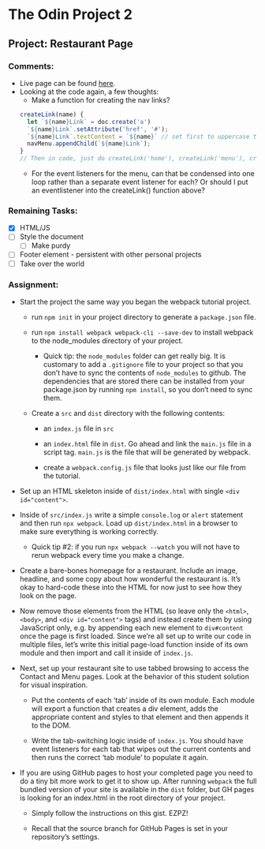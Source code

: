 # The Odin Project 2

## Project: Restaurant Page

### Comments:

-   Live page can be found [here](https://deslni01.github.io/restaurant/#).
-   Looking at the code again, a few thoughts:
    -   Make a function for creating the nav links?
    ```javascript
    createLink(name) {
      let `${name}Link` = doc.create('a')
      `${name}Link`.setAttribute('href', '#');
      `${name}Link`.textContent = `${name}` // set first to uppercase tho
      navMenu.appendChild(`${name}Link`);
    }
    // Then in code, just do createLink('home'), createLink('menu'), createLink('contact')?
    ```
    -   For the event listeners for the menu, can that be condensed into one loop rather than a separate event listener for each? Or should I put an eventlistener into the createLink() function above?

### Remaining Tasks:

-   [x] HTML/JS
-   [ ] Style the document
    -   [ ] Make purdy
-   [ ] Footer element - persistent with other personal projects
-   [ ] Take over the world

### Assignment:

-   Start the project the same way you began the webpack tutorial project.

    -   run `npm init` in your project directory to generate a `package.json` file.

    -   run `npm install webpack webpack-cli --save-dev` to install webpack to the node_modules directory of your project.

        -   Quick tip: the `node_modules` folder can get really big. It is customary to add a `.gitignore` file to your project so that you don’t have to sync the contents of `node_modules` to github. The dependencies that are stored there can be installed from your package.json by running `npm install`, so you don’t need to sync them.

    -   Create a `src` and `dist` directory with the following contents:

        -   an `index.js` file in `src`

        -   an `index.html` file in `dist`. Go ahead and link the `main.js` file in a script tag. `main.js` is the file that will be generated by webpack.

        -   create a `webpack.config.js` file that looks just like our file from the tutorial.

-   Set up an HTML skeleton inside of `dist/index.html` with single `<div id="content">`.

-   Inside of `src/index.js` write a simple `console.log` or `alert` statement and then run `npx webpack`. Load up `dist/index.html` in a browser to make sure everything is working correctly.

    -   Quick tip #2: if you run `npx webpack --watch` you will not have to rerun webpack every time you make a change.

-   Create a bare-bones homepage for a restaurant. Include an image, headline, and some copy about how wonderful the restaurant is. It’s okay to hard-code these into the HTML for now just to see how they look on the page.

-   Now remove those elements from the HTML (so leave only the `<html>`, `<body>`, and `<div id="content">` tags) and instead create them by using JavaScript only, e.g. by appending each new element to `div#content` once the page is first loaded. Since we’re all set up to write our code in multiple files, let’s write this initial page-load function inside of its own module and then import and call it inside of `index.js`.

-   Next, set up your restaurant site to use tabbed browsing to access the Contact and Menu pages. Look at the behavior of this student solution for visual inspiration.

    -   Put the contents of each ‘tab’ inside of its own module. Each module will export a function that creates a div element, adds the appropriate content and styles to that element and then appends it to the DOM.

    -   Write the tab-switching logic inside of `index.js`. You should have event listeners for each tab that wipes out the current contents and then runs the correct ‘tab module’ to populate it again.

-   If you are using GitHub pages to host your completed page you need to do a tiny bit more work to get it to show up. After running `webpack` the full bundled version of your site is available in the `dist` folder, but GH pages is looking for an index.html in the root directory of your project.

    -   Simply follow the instructions on this gist. EZPZ!

    -   Recall that the source branch for GitHub Pages is set in your repository’s settings.

